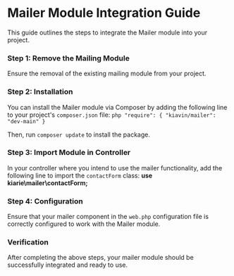 # Mailer Module Integration Guide

This guide outlines the steps to integrate the Mailer module into your project.

### Step 1: Remove the Mailing Module

Ensure the removal of the existing mailing module from your project.

### Step 2: Installation

You can install the Mailer module via Composer by adding the following line to your project's `composer.json` file:
           ```php
            "require": {
                            "kiavin/mailer": "dev-main"
                        }
           ```

Then, run `composer update` to install the package.

### Step 3: Import Module in Controller

In your controller where you intend to use the mailer functionality, add the following line to import the `contactForm` class:
            **use kiarie\mailer\contactForm;**


### Step 4: Configuration

Ensure that your mailer component in the `web.php` configuration file is correctly configured to work with the Mailer module.

### Verification

After completing the above steps, your mailer module should be successfully integrated and ready to use.



